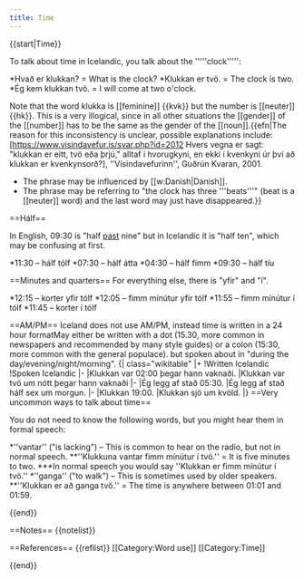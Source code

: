 ```yaml
---
title: Time
---
```


<level a1/>

{{start|Time}}

To talk about time in Icelandic, you talk about the '''''clock''''':

*Hvað er klukkan? = What is the clock?
*Klukkan er tvö. = The clock is two.
*Ég kem klukkan tvö. = I will come at two o'clock.

Note that the word klukka is [[feminine]] {{kvk}} but the number is [[neuter]] {{hk}}. This is a very illogical, since in all other situations the [[gender]] of the [[number]] has to be the same as the gender of the [[noun]].{{efn|The reason for this inconsistency is unclear, possible explanations include:<ref>[https://www.visindavefur.is/svar.php?id=2012 Hvers vegna er sagt: "klukkan er eitt, tvö eða þrjú," alltaf í hvorugkyni, en ekki í kvenkyni úr því að klukkan er kvenkynsorð?], ''Vísindavefurinn'', Guðrún Kvaran, 2001.</ref>
* The phrase may be influenced by [[w:Danish|Danish]]. 
* The phrase may be referring to "the clock has three '''beats'''" (beat is a [[neuter]] word) and the last word may just have disappeared.}}

==Hálf==

In English, 09:30 is "half <u>past</u> nine" but in Icelandic it is "half ten", which may be confusing at first.

*11:30 – hálf tólf
*07:30 – hálf átta
*04:30 – hálf fimm
*09:30 – hálf tíu

==Minutes and quarters==
For everything else, there is "yfir" and "í".

*12:15 – korter yfir tólf
*12:05 – fimm mínútur yfir tólf
*11:55 – fimm mínútur í tólf
*11:45 – korter í tólf

==AM/PM==
Iceland does not use AM/PM, instead time is written in a 24 hour format<ref group="lower-alpha">May either be written with a dot (15.30, more common in newspapers and recommended by many style guides) or a colon (15:30, more common with the general populace).</ref> but spoken about in "during the day/evening/night/morning".
{| class="wikitable"
|+
!Written Icelandic
!Spoken Icelandic
|-
|Klukkan var 02:00 þegar hann vaknaði.
|Klukkan var tvö um nótt þegar hann vaknaði
|-
|Ég legg af stað 05:30.
|Ég legg af stað hálf sex um morgun.
|-
|Klukkan 19:00.
|Klukkan sjö um kvöld.
|}
==Very uncommon ways to talk about time==
<level c1/>

You do not need to know the following words, but you might hear them in formal speech:

*''vantar'' ("is lacking") – This is common to hear on the radio, but not in normal speech.
**''Klukkuna vantar fimm mínútur í tvö.'' = It is five minutes to two. 
***In normal speech you would say ''Klukkan er fimm mínútur í tvö.''
*''ganga'' ("to walk") – This is sometimes used by older speakers.
**''Klukkan er að ganga tvö.'' = The time is anywhere between 01:01 and 01:59.

{{end}}

==Notes==
{{notelist}}

==References==
{{reflist}}
[[Category:Word use]]
[[Category:Time]]

{{end}}